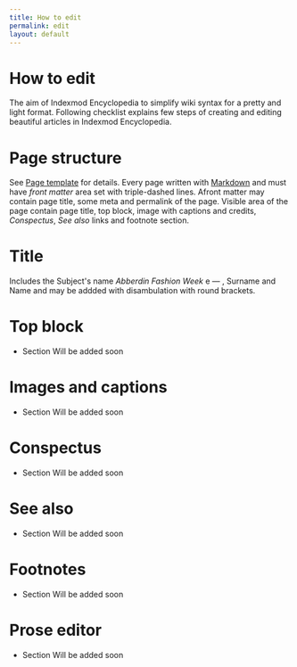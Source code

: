```yaml
---
title: How to edit
permalink: edit
layout: default
---
```


# How to edit 

The aim of Indexmod Encyclopedia to simplify wiki syntax for a pretty and light format. Following checklist explains few steps of creating and editing beautiful articles in Indexmod Encyclopedia.

# Page structure 

See [Page template](page-template.md) for details. Every page written with [Markdown](https://daringfireball.net/projects/markdown/syntax) and must have *front matter* area set with triple-dashed lines. Afront matter may contain page title, some meta and permalink of the page. Visible area of the page contain page title, top block, image with captions and credits, *Conspectus*, *See also* links and footnote section.

# Title  

Includes the Subject's name *Abberdin Fashion Week* e — , Surname and Name and may be addded with disambulation with round brackets.  

# Top block

- Section Will be added soon

# Images and captions 

- Section Will be added soon

# Conspectus

- Section Will be added soon

# See also 

- Section Will be added soon

# Footnotes 

- Section Will be added soon


# Prose editor 

- Section Will be added soon


